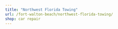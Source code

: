 ```yaml
---
title: "Northwest Florida Towing"
url: /fort-walton-beach/northwest-florida-towing/
shop: car repair
---
```


